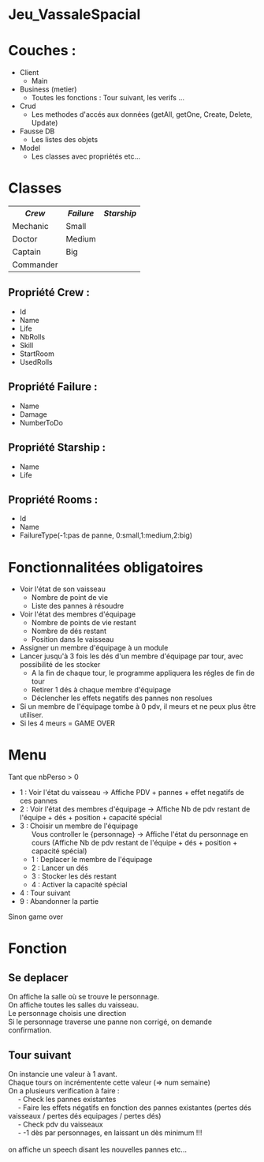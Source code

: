 # Jeu_VassaleSpacial
<html>
<head>
	<title>Jeu vassal des familles</title>
</head>

<body>
<h1>Couches :</h1>
<ul>
	<li>Client
		<ul>
			<li>Main</li>
		</ul>
	</li>
	<li>Business (metier)
		<ul>
			<li>Toutes les fonctions : Tour suivant, les verifs ...</li>
		</ul>
	</li>
	<li>Crud
		<ul>
			<li>Les methodes d'accés aux données (getAll, getOne, Create, Delete, Update)</li>
		</ul>
	</li>
	<li>Fausse DB
		<ul>
			<li>Les listes des objets</li>
		</ul>
	</li>
	<li>Model
		<ul>
			<li>Les classes avec propriétés etc...</li>
		</ul>
	</li>
</ul>
<h1 id = "Classes">Classes</h1>
<table>
	<tr>
		<th><i>Crew</i></th>
		<th><i>Failure</i></th>
		<th><i>Starship</i></th>
	</tr>
	<tr>
		<td>Mechanic</td>
		<td>Small</td>
	</tr>
	<tr>
		<td>Doctor</td>
		<td>Medium</td>
	</tr>
	<tr>
		<td>Captain</td>
		<td>Big</td>
	</tr>
	<tr>
		<td>Commander</td>
		<td></td>
	</tr>
</table>

<h2> Propriété Crew : </h2>
<ul>
	<li>Id</li>
	<li>Name</li>
	<li>Life</li>
	<li>NbRolls</li>
	<li>Skill</li>
	<li>StartRoom</li>
	<li>UsedRolls</li>
</ul>

<h2> Propriété Failure : </h2>
<ul>
	<li>Name</li>
	<li>Damage</li>
	<li>NumberToDo</li>
</ul>

<h2> Propriété Starship : </h2>
<ul>
	<li>Name</li>
	<li>Life</li>
</ul>

<h2> Propriété Rooms : </h2>
<ul>
	<li>Id</li>
	<li>Name</li>
	<li>FailureType(-1:pas de panne,	0:small,1:medium,2:big)</li>
</ul>

<h1>Fonctionnalitées obligatoires</h1>
<ul>
	<li>Voir l'état de son vaisseau
		<ul>
			<li>Nombre de point de vie</li>
			<li>Liste des pannes à résoudre</li>
		</ul>
	<li>Voir l'état des membres d'équipage
		<ul>
			<li>Nombre de points de vie restant</li>
			<li>Nombre de dés restant</li>
			<li>Position dans le vaisseau</li>
		</ul>
	</li>
	<li>Assigner un membre d'équipage à un module</li>
	<li>Lancer jusqu'à 3 fois les dés d'un membre d'équipage par tour, avec possibilité de les stocker
		<ul>
			<li>A la fin de chaque tour, le programme appliquera les régles de fin de tour</li>
			<li>Retirer 1 dés à chaque membre d'équipage</li>
			<li>Déclencher les effets negatifs des pannes non resolues</li>
		</ul>
		</li>
		<li>Si un membre de l'équipage tombe à 0 pdv, il meurs et ne peux plus être utiliser.</li>
		<li>Si les 4 meurs = GAME OVER</li>	
		</ul>
	</li>
</ul>

<h1>Menu</h1>
Tant que nbPerso > 0
<ul>
	<li>1 : Voir l'état du vaisseau -> Affiche PDV + pannes + effet negatifs de ces pannes</li>
	<li>2 : Voir l'état des membres d'équipage -> Affiche Nb de pdv restant de l'équipe + dés + position + capacité spécial</li>
	<li>3 : Choisir un membre de l'équipage
		<ul> Vous controller le {personnage} -> Affiche l'état du personnage en cours (Affiche Nb de pdv restant de l'équipe + dés + position + capacité spécial)
			<li>1 : Deplacer le membre de l'équipage</li> 
			<li>2 : Lancer un dés</li>
			<li>3 : Stocker les dés restant</li>
			<li>4 : Activer la capacité spécial</li>
		</ul>
	</li>
	<li>4 : Tour suivant</li>
	<li>9 : Abandonner la partie</li>
</ul>
Sinon game over 


<h1 id ="fonctions">Fonction</h1>
<h2>Se deplacer</h2>
On affiche la salle où se trouve le personnage.</br>
On affiche toutes les salles du vaisseau.</br>
Le personnage choisis une direction</br>
Si le personnage traverse une panne non corrigé, on demande confirmation.

<h2>Tour suivant</h2>
On instancie une valeur à 1 avant. </br>
Chaque tours on incrémentente cette valeur (=> num semaine)</br>
On a plusieurs verification à faire : </br>
&nbsp;&nbsp;&nbsp;&nbsp;&nbsp;- Check les pannes existantes</br>
&nbsp;&nbsp;&nbsp;&nbsp;&nbsp;- Faire les effets négatifs en fonction des pannes existantes (pertes dés vaisseaux / pertes dés equipages / pertes dés)</br>
&nbsp;&nbsp;&nbsp;&nbsp;&nbsp;- Check pdv du vaisseaux</br>
&nbsp;&nbsp;&nbsp;&nbsp;&nbsp;- -1 dès par personnages, en laissant un dès minimum !!!</br>
&nbsp;&nbsp;&nbsp;&nbsp;&nbsp;</br>
on affiche un speech disant les nouvelles pannes etc...
</body>
</html>